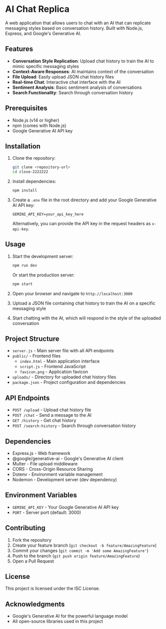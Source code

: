 # AI Chat Replica

A web application that allows users to chat with an AI that can replicate messaging styles based on conversation history. Built with Node.js, Express, and Google's Generative AI.

## Features

- **Conversation Style Replication**: Upload chat history to train the AI to mimic specific messaging styles
- **Context-Aware Responses**: AI maintains context of the conversation
- **File Upload**: Easily upload JSON chat history files
- **Real-time Chat**: Interactive chat interface with the AI
- **Sentiment Analysis**: Basic sentiment analysis of conversations
- **Search Functionality**: Search through conversation history

## Prerequisites

- Node.js (v14 or higher)
- npm (comes with Node.js)
- Google Generative AI API key

## Installation

1. Clone the repository:
   ```bash
   git clone <repository-url>
   cd close-2222222
   ```

2. Install dependencies:
   ```bash
   npm install
   ```

3. Create a `.env` file in the root directory and add your Google Generative AI API key:
   ```
   GEMINI_API_KEY=your_api_key_here
   ```
   
   Alternatively, you can provide the API key in the request headers as `x-api-key`.

## Usage

1. Start the development server:
   ```bash
   npm run dev
   ```
   
   Or start the production server:
   ```bash
   npm start
   ```

2. Open your browser and navigate to `http://localhost:3000`

3. Upload a JSON file containing chat history to train the AI on a specific messaging style

4. Start chatting with the AI, which will respond in the style of the uploaded conversation

## Project Structure

- `server.js` - Main server file with all API endpoints
- `public/` - Frontend files
  - `index.html` - Main application interface
  - `script.js` - Frontend JavaScript
  - `favicon.png` - Application favicon
- `uploads/` - Directory for uploaded chat history files
- `package.json` - Project configuration and dependencies

## API Endpoints

- `POST /upload` - Upload chat history file
- `POST /chat` - Send a message to the AI
- `GET /history` - Get chat history
- `POST /search-history` - Search through conversation history

## Dependencies

- Express.js - Web framework
- @google/generative-ai - Google's Generative AI client
- Multer - File upload middleware
- CORS - Cross-Origin Resource Sharing
- Dotenv - Environment variable management
- Nodemon - Development server (dev dependency)

## Environment Variables

- `GEMINI_API_KEY` - Your Google Generative AI API key
- `PORT` - Server port (default: 3000)

## Contributing

1. Fork the repository
2. Create your feature branch (`git checkout -b feature/AmazingFeature`)
3. Commit your changes (`git commit -m 'Add some AmazingFeature'`)
4. Push to the branch (`git push origin feature/AmazingFeature`)
5. Open a Pull Request

## License

This project is licensed under the ISC License.

## Acknowledgments

- Google's Generative AI for the powerful language model
- All open-source libraries used in this project
